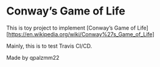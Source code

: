 # Conway’s Game of Life

This is toy project to implement [Conway’s Game of Life][https://en.wikipedia.org/wiki/Conway%27s_Game_of_Life]

Mainly, this is to test Travis CI/CD. 

Made by qpalzmm22
